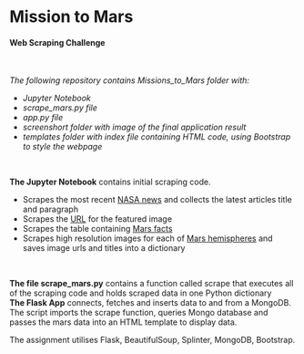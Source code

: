 <h1>Mission to Mars</h1>
<h4>Web Scraping Challenge</h4>
<br>
<p><i>The following repository contains Missions_to_Mars folder with:
<ul>
  <li>Jupyter Notebook</li>
  <li>scrape_mars.py file</li>
  <li>app.py file</li>
  <li>screenshort folder with image of the final application result</li>
  <li>templates folder with index file containing HTML code, using Bootstrap to style the webpage</li>
</ul>
</i>
</p>
<br>
<p><strong> The Jupyter Notebook</strong> contains initial scraping code.
  <ul>
    <li>Scrapes the most recent <a href="https://redplanetscience.com/">NASA news</a> and collects the latest articles title and paragraph</li>
    <li>Scrapes the <a href="https://spaceimages-mars.com/">URL</a> for the featured image</li>
    <li>Scrapes the table containing <a href="https://galaxyfacts-mars.com/">Mars facts</a></li>
    <li>Scrapes high resolution images for each of <a href="https://marshemispheres.com/">Mars hemispheres</a> and saves image urls and titles into a dictionary</li>
   </ul>
</p>
<br>
<p><strong>The file scrape_mars.py</strong> contains a function called scrape that executes all of the scraping code and holds scraped data in one Python dictionary
<br>
<strong>The Flask App</strong> connects, fetches and inserts data to and from a MongoDB. The script imports the scrape function, queries Mongo database and passes the mars data into an HTML template to display data.</p>
  
  
<p>The assignment utilises Flask, BeautifulSoup, Splinter, MongoDB, Bootstrap.</p>
